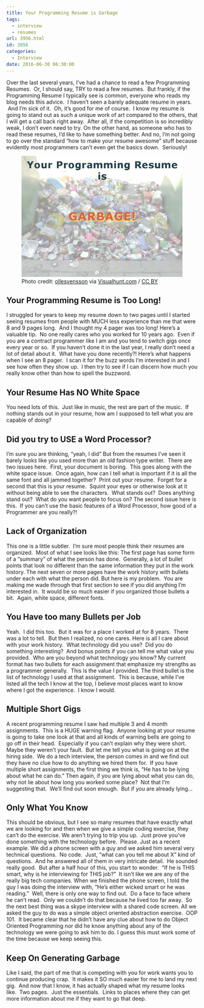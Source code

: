 ```yaml
---
title: Your Programming Resume is Garbage
tags:
  - interview
  - resumes
url: 3956.html
id: 3956
categories:
  - Interview
date: 2016-06-30 06:30:00
---
```


Over the last several years, I’ve had a chance to read a few Programming Resumes.  Or, I should say, TRY to read a few resumes.  But frankly, if the Programming Resume I typically see is common, everyone who reads my blog needs this advice.  I haven’t seen a barely adequate resume in years.  And I’m sick of it.  Oh, it’s good for me of course.  I know my resume is going to stand out as such a unique work of art compared to the others, that I will get a call back right away.  After all, if the competition is so incredibly weak, I don’t even need to try. On the other hand, as someone who has to read these resumes, I’d like to have something better. And no, I’m not going to go over the standard “how to make your resume awesome” stuff because evidently most programmers can’t even get the basics down.  Seriously! <figure>![](/uploads/2016/06/image-3.png "Your Programming Resume is GARBAGE!")<figcaption>Photo credit: [ollesvensson](//www.flickr.com/photos/ollesvensson/2443240690/) via [Visualhunt.com](//visualhunt.com) / [CC BY](//creativecommons.org/licenses/by/2.0/)</figcaption></figure>

<!-- more --> 

Your Programming Resume is Too Long!
------------------------------------

I struggled for years to keep my resume down to two pages until I started seeing resumes from people with MUCH less experience than me that were 8 and 9 pages long.  And I thought my 4 pager was too long! Here’s a valuable tip.  No one really cares who you worked for 10 years ago.  Even if you are a contract programmer like I am and you tend to switch gigs once every year or so.  If you haven’t done it in the last year, I really don’t need a lot of detail about it.  What have you done recently?! Here’s what happens when I see an 8 pager.  I scan it for the buzz words I’m interested in and I see how often they show up.  I then try to see if I can discern how much you really know other than how to spell the buzzword.

Your Resume Has NO White Space
------------------------------

You need lots of this.  Just like in music, the rest are part of the music.  If nothing stands out in your resume, how am I supposed to tell what you are capable of doing?

Did you try to USE a Word Processor?
------------------------------------

I’m sure you are thinking, “yeah, I did” But from the resumes I’ve seen it barely looks like you used more than an old fashion type writer.  There are two issues here.  First, your document is boring.  This goes along with the white space issue.  Once again, how can I tell what is important if it is all the same font and all jammed together?  Print out your resume.  Forget for a second that this is your resume.  Squint your eyes or otherwise look at it without being able to see the characters.  What stands out?  Does anything stand out?  What do you want people to focus on? The second issue here is this.  If you can’t use the basic features of a Word Processor, how good of a Programmer are you really?!

Lack of Organization
--------------------

This one is a little subtler.  I’m sure most people think their resumes are organized.  Most of what I see looks like this: The first page has some form of a “summary” of what the person has done.  Generally, a lot of bullet points that look no different than the same information they put in the work history. The next seven or more pages have the work history with bullets under each with what the person did. But here is my problem.  You are making me wade through that first section to see if you did anything I’m interested in.  It would be so much easier if you organized those bullets a bit.  Again, white space, different fonts.

You Have too many Bullets per Job
---------------------------------

Yeah.  I did this too.  But it was for a place I worked at for 8 years.  There was a lot to tell.  But then I realized, no one cares. Here is all I care about with your work history.  What technology did you use?  Did you do something interesting?  And bonus points if you can tell me what value you provided.  Who are you beyond what technology you know? My current format has two bullets for each assignment that emphasize my strengths as a programmer generally.  This is the value I provided. The third bullet is the list of technology I used at that assignment.  This is because, while I’ve listed all the tech I know at the top, I believe most places want to know where I got the experience.  I know I would.

Multiple Short Gigs
-------------------

A recent programming resume I saw had multiple 3 and 4 month assignments.  This is a HUGE warning flag.  Anyone looking at your resume is going to take one look at that and all kinds of warning bells are going to go off in their head.  Especially if you can’t explain why they were short.  Maybe they weren’t your fault.  But let me tell you what is going on at the hiring side.  We do a tech interview, the person comes in and we find out they have no clue how to do anything we hired them for.  If you have multiple short assignments, the first thing we think is, “He has to be lying about what he can do.” Then again, if you are lying about what you can do, why not lie about how long you worked some place?  Not that I’m suggesting that.  We’ll find out soon enough.  But if you are already lying…

Only What You Know
------------------

This should be obvious, but I see so many resumes that have exactly what we are looking for and then when we give a simple coding exercise, they can’t do the exercise. We aren’t trying to trip you up.  Just prove you’ve done something with the technology before.  Please. Just as a recent example. We did a phone screen with a guy and we asked him several very technical questions.  No code.  Just, “what can you tell me about X” kind of questions.  And he answered all of them in very intricate detail.  He sounded really good.  But after a half hour of this, you start to wonder.  “If he is THIS smart, why is he interviewing for THIS job?”  It isn’t like we are any of the really big tech companies. When we finished the phone screen, I told the guy I was doing the interview with, “He’s either wicked smart or he was reading.”  Well, there is only one way to find out.  Do a face to face where he can’t read.  Only we couldn’t do that because he lived too far away.  So the next best thing was a skype interview with a shared code screen. All we asked the guy to do was a simple object oriented abstraction exercise.  OOP 101.  It became clear that he didn’t have any clue about how to do Object Oriented Programming nor did he know anything about any of the technology we were going to ask him to do. I guess this must work some of the time because we keep seeing this.

Keep On Generating Garbage
--------------------------

Like I said, the part of me that is competing with you for work wants you to continue producing crap.  It makes it SO much easier for me to land my next gig.  And now that I know, it has actually shaped what my resume looks like.  Two pages.  Just the essentials.  Links to places where they can get more information about me if they want to go that deep.
